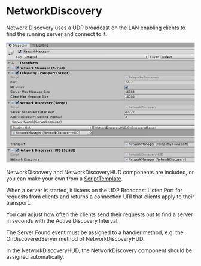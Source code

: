 # NetworkDiscovery

Network Discovery uses a UDP broadcast on the LAN enabling clients to find the running server and connect to it.

![Inspector](NetworkDiscovery.png)

NetworkDiscovery and NetworkDiscoveryHUD components are included, or you can make your own from a [ScriptTemplate](../General/ScriptTemplates.md).

When a server is started, it listens on the UDP Broadcast Listen Port for requests from clients and returns a connection URI that clients apply to their transport.

You can adjust how often the clients send their requests out to find a server in seconds with the Active Discovery Interval.

The Server Found event must be assigned to a handler method, e.g. the OnDiscoveredServer method of NetworkDiscoveryHUD.

In the NetworkDiscoveryHUD, the NetworkDiscovery component should be assigned automatically.
